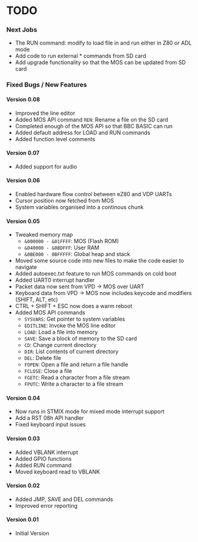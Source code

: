 # TODO
### Next Jobs
- The RUN command: modify to load file in and run either in Z80 or ADL mode
- Add code to run external * commands from SD card
- Add upgrade functionality so that the MOS can be updated from SD card
### Fixed Bugs / New Features
#### Version 0.08
- Improved the line editor
- Added MOS API command `REN`: Rename a file on the SD card
- Completed enough of the MOS API so that BBC BASIC can run
- Added default address for LOAD and RUN commands
- Added function level comments
#### Version 0.07
- Added support for audio
#### Version 0.06
- Enabled hardware flow control between eZ80 and VDP UARTs
- Cursor position now fetched from MOS
- System variables organised into a continous chunk
#### Version 0.05
- Tweaked memory map
	- `&000000 - &01FFFF`: MOS (Flash ROM)
	- `&040000 - &0BDFFF`: User RAM
	- `&0BE000 - 0BFFFFF`: Global heap and stack
- Moved some source code into new files to make the code easier to navigate
- Added autoexec.txt feature to run MOS commands on cold boot
- Added UART0 interrupt handler
- Packet data now sent from VPD -> MOS over UART
- Keyboard data from VPD -> MOS now includes keycode and modifiers (SHIFT, ALT, etc)
- CTRL + SHIFT + ESC now does a warm reboot
- Added MOS API commands
	- `SYSVARS`: Get pointer to system variables
	- `EDITLINE`: Invoke the MOS line editor
	- `LOAD`: Load a file into memory
	- `SAVE`: Save a block of memory to the SD card
	- `CD`: Change current directory
	- `DIR`: List contents of current directory
	- `DEL`: Delete file
	- `FOPEN`: Open a file and return a file handle
	- `FCLOSE`: Close a file
	- `FGETC`: Read a character from a file stream
	- `FPUTC`: Write a character to a file stream
#### Version 0.04
- Now runs in STMIX mode for mixed mode interrupt support
- Add a RST 08h API handler
- Fixed keyboard input issues
#### Version 0.03
- Added VBLANK interrupt
- Added GPIO functions
- Added RUN command
- Moved keyboard read to VBLANK
#### Version 0.02
- Added JMP, SAVE and DEL commands
- Improved error reporting
#### Version 0.01
- Initial Version
